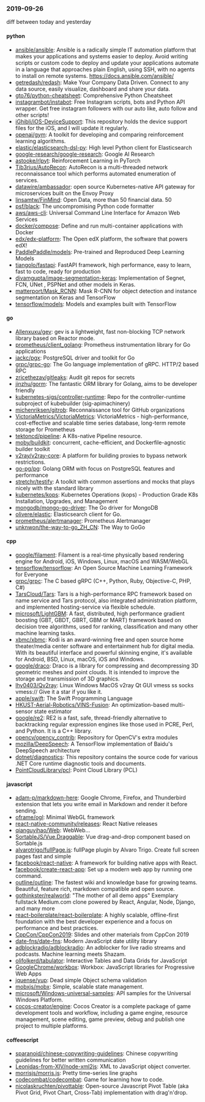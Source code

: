 ### 2019-09-26
diff between today and yesterday

#### python
* [ansible/ansible](https://github.com/ansible/ansible): Ansible is a radically simple IT automation platform that makes your applications and systems easier to deploy. Avoid writing scripts or custom code to deploy and update your applications  automate in a language that approaches plain English, using SSH, with no agents to install on remote systems. https://docs.ansible.com/ansible/
* [getredash/redash](https://github.com/getredash/redash): Make Your Company Data Driven. Connect to any data source, easily visualize, dashboard and share your data.
* [gto76/python-cheatsheet](https://github.com/gto76/python-cheatsheet): Comprehensive Python Cheatsheet
* [instagrambot/instabot](https://github.com/instagrambot/instabot):  Free Instagram scripts, bots and Python API wrapper. Get free instagram followers with our auto like, auto follow and other scripts!
* [iGhibli/iOS-DeviceSupport](https://github.com/iGhibli/iOS-DeviceSupport): This repository holds the device support files for the iOS, and I will update it regularly.
* [openai/gym](https://github.com/openai/gym): A toolkit for developing and comparing reinforcement learning algorithms.
* [elastic/elasticsearch-dsl-py](https://github.com/elastic/elasticsearch-dsl-py): High level Python client for Elasticsearch
* [google-research/google-research](https://github.com/google-research/google-research): Google AI Research
* [astooke/rlpyt](https://github.com/astooke/rlpyt): Reinforcement Learning in PyTorch
* [Tib3rius/AutoRecon](https://github.com/Tib3rius/AutoRecon): AutoRecon is a multi-threaded network reconnaissance tool which performs automated enumeration of services.
* [datawire/ambassador](https://github.com/datawire/ambassador): open source Kubernetes-native API gateway for microservices built on the Envoy Proxy
* [linsamtw/FinMind](https://github.com/linsamtw/FinMind): Open Data, more than 50 financial data.  50 
* [psf/black](https://github.com/psf/black): The uncompromising Python code formatter
* [aws/aws-cli](https://github.com/aws/aws-cli): Universal Command Line Interface for Amazon Web Services
* [docker/compose](https://github.com/docker/compose): Define and run multi-container applications with Docker
* [edx/edx-platform](https://github.com/edx/edx-platform): The Open edX platform, the software that powers edX!
* [PaddlePaddle/models](https://github.com/PaddlePaddle/models): Pre-trained and Reproduced Deep Learning Models 
* [tiangolo/fastapi](https://github.com/tiangolo/fastapi): FastAPI framework, high performance, easy to learn, fast to code, ready for production
* [divamgupta/image-segmentation-keras](https://github.com/divamgupta/image-segmentation-keras): Implementation of Segnet, FCN, UNet , PSPNet and other models in Keras.
* [matterport/Mask_RCNN](https://github.com/matterport/Mask_RCNN): Mask R-CNN for object detection and instance segmentation on Keras and TensorFlow
* [tensorflow/models](https://github.com/tensorflow/models): Models and examples built with TensorFlow

#### go
* [Allenxuxu/gev](https://github.com/Allenxuxu/gev): gev is a lightweight, fast non-blocking TCP network library based on Reactor mode.
* [prometheus/client_golang](https://github.com/prometheus/client_golang): Prometheus instrumentation library for Go applications
* [jackc/pgx](https://github.com/jackc/pgx): PostgreSQL driver and toolkit for Go
* [grpc/grpc-go](https://github.com/grpc/grpc-go): The Go language implementation of gRPC. HTTP/2 based RPC
* [zricethezav/gitleaks](https://github.com/zricethezav/gitleaks): Audit git repos for secrets 
* [jinzhu/gorm](https://github.com/jinzhu/gorm): The fantastic ORM library for Golang, aims to be developer friendly
* [kubernetes-sigs/controller-runtime](https://github.com/kubernetes-sigs/controller-runtime): Repo for the controller-runtime subproject of kubebuilder (sig-apimachinery)
* [michenriksen/gitrob](https://github.com/michenriksen/gitrob): Reconnaissance tool for GitHub organizations
* [VictoriaMetrics/VictoriaMetrics](https://github.com/VictoriaMetrics/VictoriaMetrics): VictoriaMetrics - high-performance, cost-effective and scalable time series database, long-term remote storage for Prometheus
* [tektoncd/pipeline](https://github.com/tektoncd/pipeline): A K8s-native Pipeline resource.
* [moby/buildkit](https://github.com/moby/buildkit): concurrent, cache-efficient, and Dockerfile-agnostic builder toolkit
* [v2ray/v2ray-core](https://github.com/v2ray/v2ray-core): A platform for building proxies to bypass network restrictions.
* [go-pg/pg](https://github.com/go-pg/pg): Golang ORM with focus on PostgreSQL features and performance
* [stretchr/testify](https://github.com/stretchr/testify): A toolkit with common assertions and mocks that plays nicely with the standard library
* [kubernetes/kops](https://github.com/kubernetes/kops): Kubernetes Operations (kops) - Production Grade K8s Installation, Upgrades, and Management
* [mongodb/mongo-go-driver](https://github.com/mongodb/mongo-go-driver): The Go driver for MongoDB
* [olivere/elastic](https://github.com/olivere/elastic): Elasticsearch client for Go.
* [prometheus/alertmanager](https://github.com/prometheus/alertmanager): Prometheus Alertmanager
* [unknwon/the-way-to-go_ZH_CN](https://github.com/unknwon/the-way-to-go_ZH_CN): The Way to GoGo 

#### cpp
* [google/filament](https://github.com/google/filament): Filament is a real-time physically based rendering engine for Android, iOS, Windows, Linux, macOS and WASM/WebGL
* [tensorflow/tensorflow](https://github.com/tensorflow/tensorflow): An Open Source Machine Learning Framework for Everyone
* [grpc/grpc](https://github.com/grpc/grpc): The C based gRPC (C++, Python, Ruby, Objective-C, PHP, C#)
* [TarsCloud/Tars](https://github.com/TarsCloud/Tars): Tars is a high-performance RPC framework based on name service and Tars protocol, also integrated administration platform, and implemented hosting-service via flexible schedule.
* [microsoft/LightGBM](https://github.com/microsoft/LightGBM): A fast, distributed, high performance gradient boosting (GBT, GBDT, GBRT, GBM or MART) framework based on decision tree algorithms, used for ranking, classification and many other machine learning tasks.
* [xbmc/xbmc](https://github.com/xbmc/xbmc): Kodi is an award-winning free and open source home theater/media center software and entertainment hub for digital media. With its beautiful interface and powerful skinning engine, it's available for Android, BSD, Linux, macOS, iOS and Windows.
* [google/draco](https://github.com/google/draco): Draco is a library for compressing and decompressing 3D geometric meshes and point clouds. It is intended to improve the storage and transmission of 3D graphics.
* [lhy0403/Qv2ray](https://github.com/lhy0403/Qv2ray): Linux Windows MacOS  v2ray Qt GUI vmess ss socks vmess:// Give it a star if you like it.
* [apple/swift](https://github.com/apple/swift): The Swift Programming Language
* [HKUST-Aerial-Robotics/VINS-Fusion](https://github.com/HKUST-Aerial-Robotics/VINS-Fusion): An optimization-based multi-sensor state estimator
* [google/re2](https://github.com/google/re2): RE2 is a fast, safe, thread-friendly alternative to backtracking regular expression engines like those used in PCRE, Perl, and Python. It is a C++ library.
* [opencv/opencv_contrib](https://github.com/opencv/opencv_contrib): Repository for OpenCV's extra modules
* [mozilla/DeepSpeech](https://github.com/mozilla/DeepSpeech): A TensorFlow implementation of Baidu's DeepSpeech architecture
* [dotnet/diagnostics](https://github.com/dotnet/diagnostics): This repository contains the source code for various .NET Core runtime diagnostic tools and documents.
* [PointCloudLibrary/pcl](https://github.com/PointCloudLibrary/pcl): Point Cloud Library (PCL)

#### javascript
* [adam-p/markdown-here](https://github.com/adam-p/markdown-here): Google Chrome, Firefox, and Thunderbird extension that lets you write email in Markdown and render it before sending.
* [oframe/ogl](https://github.com/oframe/ogl): Minimal WebGL framework
* [react-native-community/releases](https://github.com/react-native-community/releases): React Native releases
* [qianguyihao/Web](https://github.com/qianguyihao/Web): WebWeb...
* [SortableJS/Vue.Draggable](https://github.com/SortableJS/Vue.Draggable): Vue drag-and-drop component based on Sortable.js
* [alvarotrigo/fullPage.js](https://github.com/alvarotrigo/fullPage.js): fullPage plugin by Alvaro Trigo. Create full screen pages fast and simple
* [facebook/react-native](https://github.com/facebook/react-native): A framework for building native apps with React.
* [facebook/create-react-app](https://github.com/facebook/create-react-app): Set up a modern web app by running one command.
* [outline/outline](https://github.com/outline/outline): The fastest wiki and knowledge base for growing teams. Beautiful, feature rich, markdown compatible and open source.
* [gothinkster/realworld](https://github.com/gothinkster/realworld): "The mother of all demo apps"  Exemplary fullstack Medium.com clone powered by React, Angular, Node, Django, and many more 
* [react-boilerplate/react-boilerplate](https://github.com/react-boilerplate/react-boilerplate):  A highly scalable, offline-first foundation with the best developer experience and a focus on performance and best practices.
* [CppCon/CppCon2019](https://github.com/CppCon/CppCon2019): Slides and other materials from CppCon 2019
* [date-fns/date-fns](https://github.com/date-fns/date-fns):  Modern JavaScript date utility library 
* [adblockradio/adblockradio](https://github.com/adblockradio/adblockradio): An adblocker for live radio streams and podcasts. Machine learning meets Shazam.
* [olifolkerd/tabulator](https://github.com/olifolkerd/tabulator): Interactive Tables and Data Grids for JavaScript
* [GoogleChrome/workbox](https://github.com/GoogleChrome/workbox):  Workbox: JavaScript libraries for Progressive Web Apps
* [jquense/yup](https://github.com/jquense/yup): Dead simple Object schema validation
* [mobxjs/mobx](https://github.com/mobxjs/mobx): Simple, scalable state management.
* [microsoft/Windows-universal-samples](https://github.com/microsoft/Windows-universal-samples): API samples for the Universal Windows Platform.
* [cocos-creator/engine](https://github.com/cocos-creator/engine): Cocos Creator is a complete package of game development tools and workflow, including a game engine, resource management, scene editing, game preview, debug and publish one project to multiple platforms.

#### coffeescript
* [sparanoid/chinese-copywriting-guidelines](https://github.com/sparanoid/chinese-copywriting-guidelines): Chinese copywriting guidelines for better written communication
* [Leonidas-from-XIV/node-xml2js](https://github.com/Leonidas-from-XIV/node-xml2js): XML to JavaScript object converter.
* [morrisjs/morris.js](https://github.com/morrisjs/morris.js): Pretty time-series line graphs
* [codecombat/codecombat](https://github.com/codecombat/codecombat): Game for learning how to code.
* [nicolaskruchten/pivottable](https://github.com/nicolaskruchten/pivottable): Open-source Javascript Pivot Table (aka Pivot Grid, Pivot Chart, Cross-Tab) implementation with drag'n'drop.
